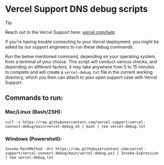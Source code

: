 # Vercel Support DNS debug scripts

> [!TIP]
> Reach out to the Vercel Support here: [vercel.com/help](https://vercel.com/help)

If you're having trouble connecting to your Vercel deployment, you might be asked by our support engineers to run these debug commands.

Run the below mentioned command, depending on your operating system, from a terminal of your choice. This script will conduct various checks, and depending on different factors, it may take anywhere from 5 to 15 minutes to complete and will create a `vercel-debug.txt` file in the current working directory, which you then can attach to your open support case with Vercel Support.


## Commands to run:

### Mac/Linux (Bash/ZSH):
    curl -s https://raw.githubusercontent.com/vercel-support/vercel-connect-debug/main/vercel-debug.sh | bash | tee vercel-debug.txt

### Windows (Powershell): 
    Invoke-RestMethod -Uri https://raw.githubusercontent.com/vercel-support/vercel-connect-debug/main/vercel-debug.ps1 | Invoke-Expression | tee vercel-debug.txt
